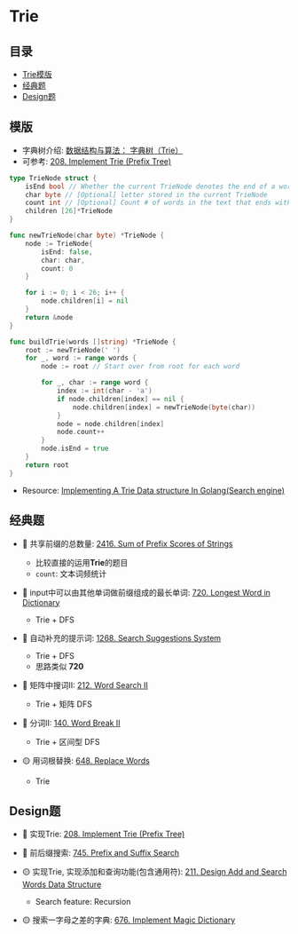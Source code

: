 # Trie

## 目录
* [Trie模版](#模版)
* [经典题](#经典题)
* [Design题](#design题)

## 模版
* 字典树介绍: [数据结构与算法： 字典树（Trie）](https://aimuke.github.io/algorithm/2019/07/01/algorithm-trie/)
* 可参考: [208. Implement Trie (Prefix Tree)](https://github.com/szhou12/leetcode-go/tree/main/leetcode/0208-Implement-Trie-(Prefix-Tree))
```go
type TrieNode struct {
    isEnd bool // Whether the current TrieNode denotes the end of a word
    char byte // [Optional] letter stored in the current TrieNode
    count int // [Optional] Count # of words in the text that ends with the current TrieNode
    children [26]*TrieNode
}

func newTrieNode(char byte) *TrieNode {
    node := TrieNode{
        isEnd: false,
        char: char,
        count: 0
    }

    for i := 0; i < 26; i++ {
        node.children[i] = nil
    }
    return &node
}

func buildTrie(words []string) *TrieNode {
    root := newTrieNode(' ')
    for _, word := range words {
        node := root // Start over from root for each word

        for _, char := range word {
            index := int(char - 'a')
            if node.children[index] == nil {
                node.children[index] = newTrieNode(byte(char))
            }
            node = node.children[index]
            node.count++
        }
        node.isEnd = true
    }
    return root
}
```

* Resource: [Implementing A Trie Data structure In Golang(Search engine)](https://medium.com/@itachisasuke/implementing-a-search-engine-in-golang-trie-data-structure-c45152ddda24)



## 经典题
* :red_circle: 共享前缀的总数量: [2416. Sum of Prefix Scores of Strings](https://leetcode.com/problems/sum-of-prefix-scores-of-strings/description/)
    * 比较直接的运用**Trie**的题目
    * `count`: 文本词频统计

* :red_circle: input中可以由其他单词做前缀组成的最长单词: [720. Longest Word in Dictionary](https://leetcode.com/problems/longest-word-in-dictionary/description/)
    * Trie + DFS

* :red_circle: 自动补充的提示词: [1268. Search Suggestions System](https://leetcode.com/problems/search-suggestions-system/)
    * Trie + DFS
    * 思路类似 **720**

* :red_circle: 矩阵中搜词II: [212. Word Search II](https://leetcode.com/problems/word-search-ii/description/)
    * Trie + 矩阵 DFS

* :red_circle: 分词II: [140. Word Break II](https://leetcode.com/problems/word-break-ii/description/)
    * Trie + 区间型 DFS

* :yellow_circle: 用词根替换: [648. Replace Words](https://leetcode.com/problems/replace-words/description/)
    * Trie


## Design题
* :red_circle: 实现Trie: [208. Implement Trie (Prefix Tree)](https://leetcode.com/problems/implement-trie-prefix-tree/description/)

* :red_circle: 前后缀搜索: [745. Prefix and Suffix Search](https://leetcode.com/problems/prefix-and-suffix-search/)

* :yellow_circle: 实现Trie, 实现添加和查询功能(包含通用符): [211. Design Add and Search Words Data Structure](https://leetcode.com/problems/design-add-and-search-words-data-structure/description/)
    * Search feature: Recursion

* :yellow_circle: 搜索一字母之差的字典: [676. Implement Magic Dictionary](https://leetcode.com/problems/implement-magic-dictionary/description/)